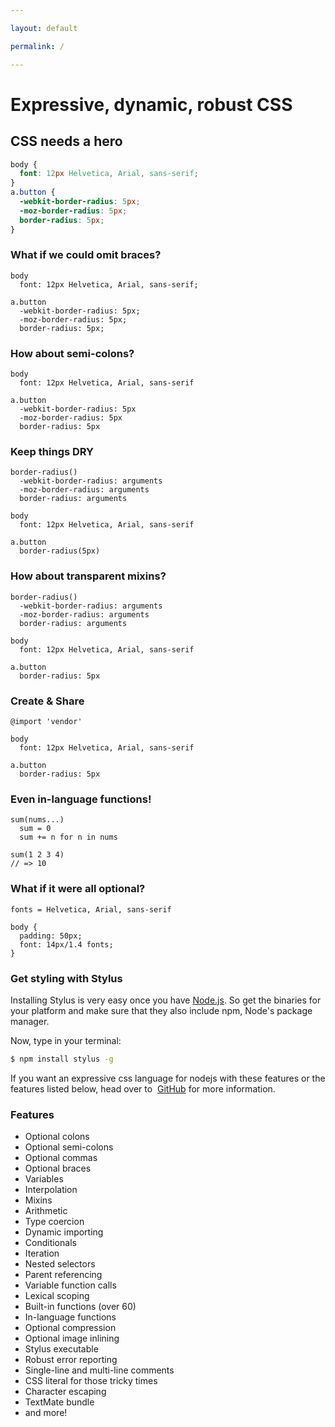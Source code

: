 ```yaml
---

layout: default

permalink: /

---
```


# Expressive, dynamic, robust CSS

## CSS needs a hero

```css
body {
  font: 12px Helvetica, Arial, sans-serif;
}
a.button {
  -webkit-border-radius: 5px;
  -moz-border-radius: 5px;
  border-radius: 5px;
}
```

### What if we could omit braces?

```stylus
body
  font: 12px Helvetica, Arial, sans-serif;

a.button
  -webkit-border-radius: 5px;
  -moz-border-radius: 5px;
  border-radius: 5px;
```

### How about semi-colons?

```stylus
body
  font: 12px Helvetica, Arial, sans-serif

a.button
  -webkit-border-radius: 5px
  -moz-border-radius: 5px
  border-radius: 5px
```

### Keep things DRY

```stylus
border-radius()
  -webkit-border-radius: arguments
  -moz-border-radius: arguments
  border-radius: arguments

body
  font: 12px Helvetica, Arial, sans-serif

a.button
  border-radius(5px)
```

### How about transparent mixins?

```stylus
border-radius()
  -webkit-border-radius: arguments
  -moz-border-radius: arguments
  border-radius: arguments

body
  font: 12px Helvetica, Arial, sans-serif

a.button
  border-radius: 5px
```

### Create & Share

```stylus
@import 'vendor'

body
  font: 12px Helvetica, Arial, sans-serif

a.button
  border-radius: 5px
```

### Even in-language functions!

```stylus
sum(nums...)
  sum = 0
  sum += n for n in nums

sum(1 2 3 4)
// => 10
```

### What if it were all optional?

```stylus
fonts = Helvetica, Arial, sans-serif

body {
  padding: 50px;
  font: 14px/1.4 fonts;
}
```

### Get styling with Stylus

Installing Stylus is very easy once you have [Node.js](http://nodejs.org/).
So get the binaries for your platform and make sure that they also include npm, Node's package manager.

Now, type in your terminal:

```bash
$ npm install stylus -g
```

If you want an expressive css language for nodejs with these
features or the features listed below, head over to 
[GitHub](http://github.com/stylus/stylus)
for more information.


### Features

- Optional colons         
- Optional semi-colons         
- Optional commas         
- Optional braces         
- Variables          
- Interpolation
- Mixins
- Arithmetic
- Type coercion
- Dynamic importing
- Conditionals
- Iteration
- Nested selectors
- Parent referencing
- Variable function calls
- Lexical scoping
- Built-in functions (over 60)
- In-language functions
- Optional compression
- Optional image inlining
- Stylus executable
- Robust error reporting
- Single-line and multi-line comments
- CSS literal for those tricky times
- Character escaping
- TextMate bundle
- and more!